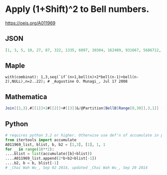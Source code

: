 # Apply \(1\+Shift\)^2 to Bell numbers\.
https://oeis.org/A011969
## JSON
```JSON
[1, 3, 5, 10, 27, 87, 322, 1335, 6097, 30304, 162409, 931667, 5686712, 36750201, 250401793, 1792401626, 13436958559, 105208112643, 858286687914, 7279760687179, 64071719451645, 584150874832552, 5508179528996197]
```
## Maple
```Maple
with(combinat): 1,3,seq(`if`(n>1,bell(n)+2*bell(n-1)+bell(n-2),NULL),n=2..22); # _Augustine O. Munagi_, Jul 17 2008
```
## Mathematica
```Mathematica
Join[{1,3},#[[1]]+2#[[2]]+#[[3]]&/@Partition[BellB[Range[0,30]],3,1]] (* _Harvey P. Dale_, May 05 2023 *)
```
## Python
```Python
# requires python 3.2 or higher. Otherwise use def'n of accumulate in python docs.
from itertools import accumulate
A011969_list, blist, b, b2 = [1,3], [1], 1, 1
for _ in range(10**2):
....blist = list(accumulate([b]+blist))
....A011969_list.append(2*b+b2+blist[-1])
....b2, b = b, blist[-1]
# _Chai Wah Wu_, Sep 02 2014, updated _Chai Wah Wu_, Sep 20 2014
```
